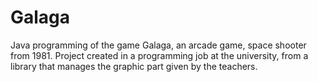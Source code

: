# Galaga
Java programming of the game Galaga, an arcade game, space shooter from 1981. Project created in a programming job at the university, from a library that manages the graphic part given by the teachers.